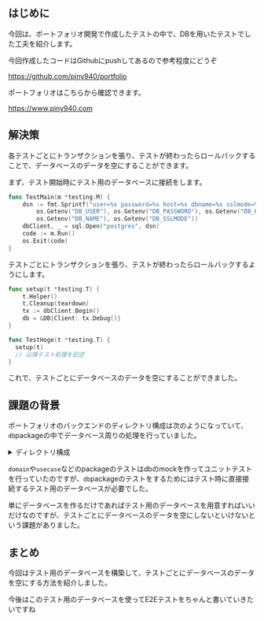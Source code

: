 ## はじめに

今回は、ポートフォリオ開発で作成したテストの中で、DBを用いたテストでした工夫を紹介します。

今回作成したコードはGithubにpushしてあるので参考程度にどうぞ

https://github.com/piny940/portfolio

ポートフォリオはこちらから確認できます。

https://www.piny940.com


## 解決策
各テストごとにトランザクションを張り、テストが終わったらロールバックすることで、データベースのデータを空にすることができます。

まず、テスト開始時にテスト用のデータベースに接続をします。

```go
func TestMain(m *testing.M) {
	dsn := fmt.Sprintf("user=%s password=%s host=%s dbname=%s sslmode=%s",
		os.Getenv("DB_USER"), os.Getenv("DB_PASSWORD"), os.Getenv("DB_HOST"),
		os.Getenv("DB_NAME"), os.Getenv("DB_SSLMODE"))
	dbClient, _ = sql.Open("postgres", dsn)
	code := m.Run()
	os.Exit(code)
}
```

テストごとにトランザクションを張り、テストが終わったらロールバックするようにします。

```go
func setup(t *testing.T) {
	t.Helper()
	t.Cleanup(teardown)
	tx := dbClient.Begin()
	db = &DB{Client: tx.Debug()}
}

func TestHoge(t *testing.T) {
  setup(t)
  // 以降テスト処理を記述
}
```

これで、テストごとにデータベースのデータを空にすることができました。

## 課題の背景

ポートフォリオのバックエンドのディレクトリ構成は次のようになっていて、`db`packageの中でデータベース周りの処理を行っていました。

<details>
<summary>ディレクトリ構成</summary>
```plaintext
.
├── Dockerfile
├── auth
│   └── jwt.go
├── config
│   ├── environments
│   │   ├── development.yaml
│   │   └── production.yaml
│   └── init.go
├── db
│   ├── action.go
│   ├── blog.go
│   ├── blog_test.go
│   ├── init.go
│   ├── init_test.go
│   ├── page.go
│   ├── project.go
│   ├── project_test.go
│   ├── tech_stack.go
│   ├── technology.go
│   └── technology_test.go
├── domain
│   ├── blog.go
│   ├── models_gen.go
│   ├── project.go
│   ├── project_test.go
│   ├── tech_stack.go
│   └── technology.go
├── go.mod
├── go.sum
├── gqlgen.yml
├── graph
│   └── generated.go
├── loader
│   ├── blog.go
│   ├── blog_test.go
│   ├── dataloader.go
│   ├── project.go
│   ├── project_test.go
│   ├── technology.go
│   └── technology_test.go
├── main.go
├── registry
│   └── registory.go
├── resolver
│   ├── auth.go
│   ├── blog.go
│   ├── common.go
│   ├── project.go
│   ├── resolver.go
│   ├── tech_stacks.go
│   └── technology.go
├── schema
│   ├── auth.gql
│   ├── blog.gql
│   ├── project.gql
│   ├── schema.gql
│   ├── tech_stacks.gql
│   └── technology.gql
├── server
│   ├── auth.go
│   ├── cors.go
│   ├── graphql.go
│   └── init.go
├── tools
│   └── tools.go
└── usecase
    ├── blog.go
    ├── project.go
    ├── project_test.go
    ├── tech_stack.go
    └── technology.go
```
</details>

`domain`や`usecase`などのpackageのテストはdbのmockを作ってユニットテストを行っていたのですが、`db`packageのテストをするためにはテスト時に直接接続するテスト用のデータベースが必要でした。

単にデータベースを作るだけであればテスト用のデータベースを用意すればいいだけなのですが、テストごとにデータベースのデータを空にしないといけないという課題がありました。

## まとめ

今回はテスト用のデータベースを構築して、テストごとにデータベースのデータを空にする方法を紹介しました。

今後はこのテスト用のデータベースを使ってE2Eテストをちゃんと書いていきたいですね
